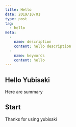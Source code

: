 ```yaml
---
title: Hello
date: 2019/10/01
type: post
tag:
  - hello
meta:
  -
    name: description
    content: hello description
  -
    name: keywords
    content: hello
---
```


## Hello Yubisaki

Here are summary

<!-- more -->

## Start

Thanks for using yubisaki
